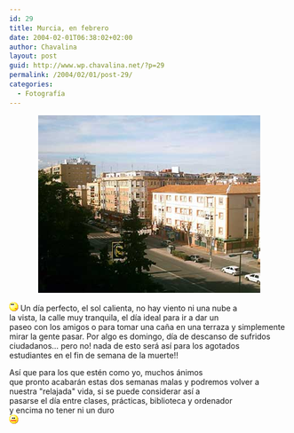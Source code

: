 ```yaml
---
id: 29
title: Murcia, en febrero
date: 2004-02-01T06:38:02+02:00
author: Chavalina
layout: post
guid: http://www.wp.chavalina.net/?p=29
permalink: /2004/02/01/post-29/
categories:
  - Fotografía
---
```

<p align="center">
  <a href="./imagenes/fotos/murcia_febrero.jpg" target="_blank"><img src="./imagenes/fotos/murcia_febrero_low.jpg" width="400" height="320" border="0" alt="Ronda Norte" /></a>
</p>

![emo](/imagenes/emoticonos/pensativo.gif) Un d&iacute;a perfecto, el sol calienta, no hay viento ni una nube a  
la vista, la calle muy tranquila, el d&iacute;a ideal para ir a dar un  
paseo con los amigos o para tomar una ca&ntilde;a en una terraza y simplemente  
mirar la gente pasar. Por algo es domingo, d&iacute;a de descanso de sufridos  
ciudadanos&#8230; pero no! nada de esto ser&aacute; as&iacute; para los agotados  
estudiantes en el <span title="fin de semana pre-ex&aacute;menes finales" class="anotacion">fin de semana de la muerte</span>!!

As&iacute; que para los que est&eacute;n como yo, muchos &aacute;nimos  
que pronto acabar&aacute;n estas dos semanas malas y podremos volver a  
nuestra "relajada" vida, si se puede considerar as&iacute; a  
pasarse el d&iacute;a entre clases, pr&aacute;cticas, biblioteca y ordenador  
y encima no tener ni un duro  
![emo](/imagenes/emoticonos/asqueado.gif)